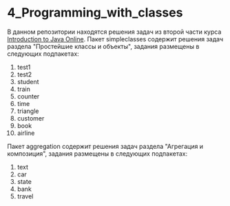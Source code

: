 # 4_Programming_with_classes
В данном репозитории находятся решения задач из второй части курса [Introduction to Java Online](https://training.by/#!/Training/2397?lang=en).
Пакет simpleclasses содержит решения задач раздела "Простейшие классы и объекты", задания размещены в следующих подпакетах:
1) test1
2) test2
3) student
4) train
5) counter
6) time
7) triangle
8) customer
9) book
10) airline

Пакет aggregation содержит решения задач раздела "Агрегация и композиция", задания размещены в следующих подпакетах:
1) text
2) car
3) state
4) bank
5) travel
